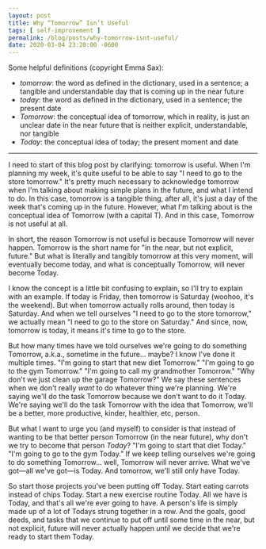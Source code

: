 ```yaml
---
layout: post
title: Why “Tomorrow” Isn’t Useful
tags: [ self-improvement ]
permalink: /blog/posts/why-tomorrow-isnt-useful/
date: 2020-03-04 23:20:00 -0600
---
```


Some helpful definitions (copyright Emma Sax):
* _tomorrow_: the word as defined in the dictionary, used in a sentence; a tangible and understandable day that is coming up in the near future
* _today_: the word as defined in the dictionary, used in a sentence; the present date
* _Tomorrow_: the conceptual idea of tomorrow, which in reality, is just an unclear date in the near future that is neither explicit, understandable, nor tangible
* _Today_: the conceptual idea of today; the present moment and date

---

I need to start of this blog post by clarifying: tomorrow is useful. When I'm planning my week, it's quite useful to be able to say "I need to go to the store tomorrow." It's pretty much necessary to acknowledge tomorrow when I'm talking about making simple plans in the future, and what I intend to do. In this case, tomorrow is a tangible thing, after all, it's just a day of the week that's coming up in the future. However, what I'm talking about is the conceptual idea of Tomorrow (with a capital T). And in this case, Tomorrow is not useful at all.

In short, the reason Tomorrow is not useful is because Tomorrow will never happen. Tomorrow is the short name for "in the near, but not explicit, future." But what is literally and tangibly tomorrow at this very moment, will eventually become today, and what is conceptually Tomorrow, will never become Today.

I know the concept is a little bit confusing to explain, so I'll try to explain with an example. If today is Friday, then tomorrow is Saturday (woohoo, it's the weekend). But when tomorrow actually rolls around, then today is Saturday. And when we tell ourselves "I need to go to the store tomorrow," we actually mean "I need to go to the store on Saturday." And since, now, tomorrow is today, it means it's time to go to the store.

But how many times have we told ourselves we're going to do something Tomorrow, a.k.a., sometime in the future... maybe? I know I've done it multiple times. "I'm going to start that new diet Tomorrow." "I'm going to go to the gym Tomorrow." "I'm going to call my grandmother Tomorrow." "Why don't we just clean up the garage Tomorrow?" We say these sentences when we don't really _want_ to do whatever thing we're planning. We're saying we'll do the task Tomorrow because we don't want to do it Today. We're saying we'll do the task Tomorrow with the idea that Tomorrow, we'll be a better, more productive, kinder, healthier, etc, person.

But what I want to urge you (and myself) to consider is that instead of wanting to be that better person Tomorrow (in the near future), why don't we try to become that person _Today_? "I'm going to start that diet Today." "I'm going to go to the gym Today." If we keep telling ourselves we're going to do something Tomorrow... well, Tomorrow will never arrive. What we've got—all we've got—is Today. And tomorrow, we'll still only have Today.

So start those projects you've been putting off Today. Start eating carrots instead of chips Today. Start a new exercise routine Today. All we have is Today, and that's all we're ever going to have. A person's life is simply made up of a lot of Todays strung together in a row. And the goals, good deeds, and tasks that we continue to put off until some time in the near, but not explicit, future will never actually happen _until_ we decide that we're ready to start them Today.
